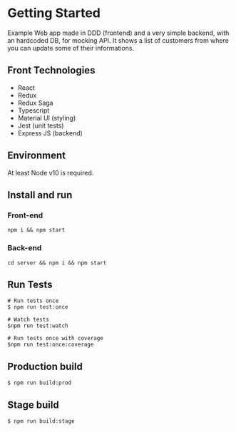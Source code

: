 # Getting Started

Example Web app made in DDD (frontend) and a very simple backend, with an hardcoded DB, for mocking API.
It shows a list of customers from where you can update some of their informations.

## Front Technologies
- React
- Redux
- Redux Saga
- Typescript
- Material UI (styling)
- Jest (unit tests)
- Express JS (backend)

## Environment

At least Node v10 is required.

## Install and run

### Front-end

```shell
npm i && npm start
```

### Back-end

```shell
cd server && npm i && npm start
```

## Run Tests

```shell
# Run tests once
$ npm run test:once

# Watch tests
$npm run test:watch

# Run tests once with coverage
$npm run test:once:coverage
```

## Production build

```shell
$ npm run build:prod
```

## Stage build

```shell
$ npm run build:stage
```
